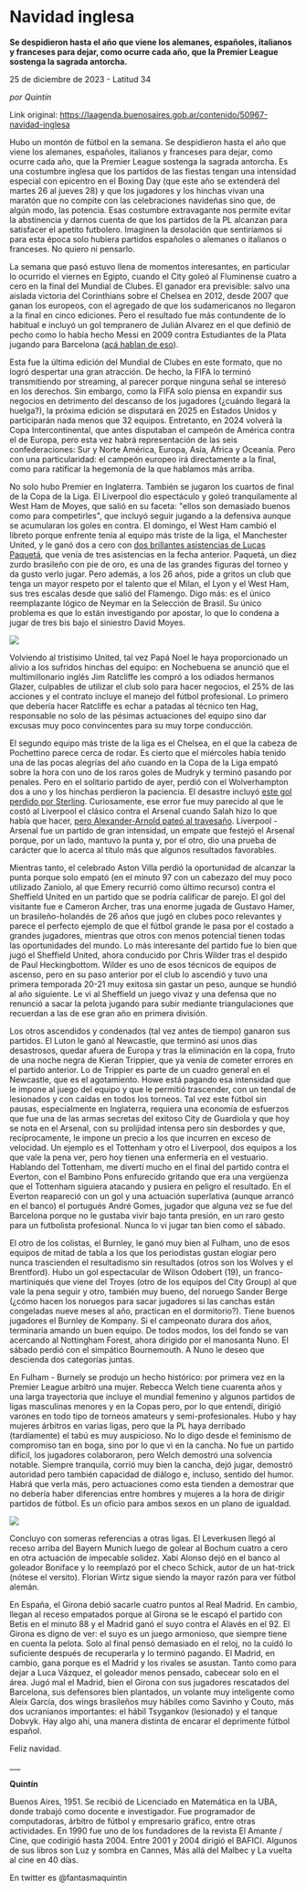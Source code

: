# Navidad inglesa

**Se despidieron hasta el año que viene los alemanes, españoles, italianos y franceses para dejar, como ocurre cada año, que la Premier League sostenga la sagrada antorcha.**

25 de diciembre de 2023 - Latitud 34

_por Quintín_

Link original: https://laagenda.buenosaires.gob.ar/contenido/50967-navidad-inglesa



Hubo un montón de fútbol en la semana. Se despidieron hasta el año que viene los alemanes, españoles, italianos y franceses para dejar, como ocurre cada año, que la Premier League sostenga la sagrada antorcha. Es una costumbre inglesa que los partidos de las fiestas tengan una intensidad especial con epicentro en el Boxing Day (que este año se extenderá del martes 26 al jueves 28) y que los jugadores y los hinchas vivan una maratón que no compite con las celebraciones navideñas sino que, de algún modo, las potencia. Esas costumbre extravagante nos permite evitar la abstinencia y darnos cuenta de que los partidos de la PL alcanzan para satisfacer el apetito futbolero. Imaginen la desolación que sentiríamos si para esta época solo hubiera partidos españoles o alemanes o italianos o franceses. No quiero ni pensarlo.




La semana que pasó estuvo llena de momentos interesantes, en particular lo ocurrido el viernes en Egipto, cuando el City goleó al Fluminense cuatro a cero en la final del Mundial de Clubes. El ganador era previsible: salvo una aislada victoria del Corinthians sobre el Chelsea en 2012, desde 2007 que ganan los europeos, con el agregado de que los sudamericanos no llegaron a la final en cinco ediciones. Pero el resultado fue más contundente de lo habitual e incluyó un gol tempranero de Julián Alvarez en el que definió de pecho como lo había hecho Messi en 2009 contra Estudiantes de la Plata jugando para Barcelona ([acá hablan de eso](https://www.ole.com.ar/futbol-internacional/mundial-clubes-gol-pecho-julian-alvarez-messi_0_VwUQ7NFRMQ.html)).




Esta fue la última edición del Mundial de Clubes en este formato, que no logró despertar una gran atracción. De hecho, la FIFA lo terminó transmitiendo por streaming, al parecer porque ninguna señal se interesó en los derechos. Sin embargo, como la FIFA solo piensa en expandir sus negocios en detrimento del descanso de los jugadores (¿cuándo llegará la huelga?), la próxima edición se disputará en 2025 en Estados Unidos y participarán nada menos que 32 equipos. Entretanto, en 2024 volverá la Copa Intercontinental, que antes disputaban el campeón de América contra el de Europa, pero esta vez habrá representación de las seis confederaciones: Sur y Norte América, Europa, Asía, Africa y Oceanía. Pero con una particularidad: el campeón europeo irá directamente a la final, como para ratificar la hegemonía de la que hablamos más arriba.




No solo hubo Premier en Inglaterra. También se jugaron los cuartos de final de la Copa de la Liga. El Liverpool dio espectáculo y goleó tranquilamente al West Ham de Moyes, que salió en su faceta: "ellos son demasiado buenos como para competirles", que incluyó seguir jugando a la defensiva aunque se acumularan los goles en contra. El domingo, el West Ham cambió el libreto porque enfrente tenía al equipo más triste de la liga, el Manchester United, y le ganó dos a cero con [dos brillantes asistencias de Lucas Paquetá](https://www.youtube.com/watch?v=xhml7pRoQBI), que venía de tres asistencias en la fecha anterior. Paquetá, un diez zurdo brasileño con pie de oro, es una de las grandes figuras del torneo y da gusto verlo jugar. Pero además, a los 26 años, pide a gritos un club que tenga un mayor respeto por el talento que el Milan, el Lyon y el West Ham, sus tres escalas desde que salió del Flamengo. Digo más: es el único reemplazante lógico de Neymar en la Selección de Brasil. Su único problema es que lo están investigando por apostar, lo que lo condena a jugar de tres bis bajo el siniestro David Moyes.




![](https://cdn.feater.me/files/images/3344215/8ae7e53c-e875-41c4-ad81-035cfb673195.jpg)




Volviendo al tristísimo United, tal vez Papá Noel le haya proporcionado un alivio a los sufridos hinchas del equipo: en Nochebuena se anunció que el multimillonario inglés Jim Ratcliffe les compró a los odiados hermanos Glazer, culpables de utilizar el club solo para hacer negocios, el 25% de las acciones y el contrato incluye el manejo del fútbol profesional. Lo primero que debería hacer Ratcliffe es echar a patadas al técnico ten Hag, responsable no solo de las pésimas actuaciones del equipo sino dar excusas muy poco convincentes para su muy torpe conducción.




El segundo equipo más triste de la liga es el Chelsea, en el que la cabeza de Pochettino parece cerca de rodar. Es cierto que el miércoles había tenido una de las pocas alegrías del año cuando en la Copa de la Liga empató sobre la hora con uno de los raros goles de Mudryk y terminó pasando por penales. Pero en el solitario partido de ayer, perdió con el Wolverhampton dos a uno y los hinchas perdieron la paciencia. El desastre incluyó [este gol perdido por Sterling](https://www.youtube.com/shorts/GnFcx0oLMbk). Curiosamente, ese error fue muy parecido al que le costó al Liverpool el clásico contra el Arsenal cuando Salah hizo lo que había que hacer, [pero Alexander-Arnold pateó al travesaño](https://www.google.com/search?client=firefox-b-e&q=goal+missed+by+alexander-arnold#fpstate=ive&vld=cid:a66b5fbc,vid:YdSjORMTZmg,st:0). Liverpool - Arsenal fue un partido de gran intensidad, un empate que festejó el Arsenal porque, por un lado, mantuvo la punta y, por el otro, dio una prueba de carácter que lo acerca al título más que algunos resultados favorables.




Mientras tanto, el celebrado Aston Villa perdió la oportunidad de alcanzar la punta porque solo empató (en el minuto 97 con un cabezazo del muy poco utilizado Zaniolo, al que Emery recurrió como último recurso) contra el Sheffield United en un partido que se podría calificar de parejo. El gol del visitante fue e Cameron Archer, tras una enorme jugada de Gustavo Hamer, un brasileño-holandés de 26 años que jugó en clubes poco relevantes y parece el perfecto ejemplo de que el fútbol grande le pasa por el costado a grandes jugadores, mientras que otros con menos potencial tienen todas las oportunidades del mundo. Lo más interesante del partido fue lo bien que jugó el Sheffield United, ahora conducido por Chris Wilder tras el despido de Paul Heckingbottom. Wilder es uno de esos técnicos de equipos de ascenso, pero en su paso anterior por el club lo ascendió y tuvo una primera temporada 20-21 muy exitosa sin gastar un peso, aunque se hundió al año siguiente. Le vi al Sheffield un juego vivaz y una defensa que no renunció a sacar la pelota jugando para subir mediante triangulaciones que recuerdan a las de ese gran año en primera división.




Los otros ascendidos y condenados (tal vez antes de tiempo) ganaron sus partidos. El Luton le ganó al Newcastle, que terminó así unos días desastrosos, quedar afuera de Europa y tras la eliminación en la copa, fruto de una noche negra de Kieran Trippier, que ya venía de cometer errores en el partido anterior. Lo de Trippier es parte de un cuadro general en el Newcastle, que es el agotamiento. Howe está pagando esa intensidad que le impone al juego del equipo y que le permitió trascender, con un tendal de lesionados y con caídas en todos los torneos. Tal vez este fútbol sin pausas, especialmente en Inglaterra, requiera una economía de esfuerzos que fue una de las armas secretas del exitoso City de Guardiola y que hoy se nota en el Arsenal, con su prolijidad intensa pero sin desbordes y que, recíprocamente, le impone un precio a los que incurren en exceso de velocidad. Un ejemplo es el Tottenham y otro el Liverpool, dos equipos a los que vale la pena ver, pero hoy tienen una enfermería en el vestuario. Hablando del Tottenham, me divertí mucho en el final del partido contra el Everton, con el Bambino Pons enfurecido gritando que era una vergüenza que el Tottenham siguiera atacando y pusiera en peligro el resultado. En el Everton reapareció con un gol y una actuación superlativa (aunque arrancó en el banco) el portugués André Gomes, jugador que alguna vez se fue del Barcelona porque no le gustaba vivir bajo tanta presión, en un raro gesto para un futbolista profesional. Nunca lo vi jugar tan bien como el sábado.




El otro de los colistas, el Burnley, le ganó muy bien al Fulham, uno de esos equipos de mitad de tabla a los que los periodistas gustan elogiar pero nunca trascienden el resultadismo sin resultados (otros son los Wolves y el Brentford). Hubo un gol espectacular de Wilson Odobert (19), un franco-martiniqués que viene del Troyes (otro de los equipos del City Group) al que vale la pena seguir y otro, también muy bueno, del noruego Sander Berge (¿cómo hacen los noruegos para sacar jugadores si las canchas están congeladas nueve meses al año, practican en el dormitorio?). Tiene buenos jugadores el Burnley de Kompany. Si el campeonato durara dos años, terminaría amando un buen equipo. De todos modos, los del fondo se van acercando al Nottingham Forest, ahora dirigido por el manosanta Nuno. El sábado perdió con el simpático Bournemouth. A Nuno le deseo que descienda dos categorías juntas.




En Fulham - Burnely se produjo un hecho histórico: por primera vez en la Premier League arbitró una mujer. Rebecca Welch tiene cuarenta años y una larga trayectoria que incluye el mundial femenino y algunos partidos de ligas masculinas menores y en la Copas pero, por lo que entendí, dirigió varones en todo tipo de torneos amateurs y semi-profesionales. Hubo y hay mujeres árbitros en varias ligas, pero que la PL haya derribado (tardíamente) el tabú es muy auspicioso. No lo digo desde el feminismo de compromiso tan en boga, sino por lo que vi en la cancha. No fue un partido difícil, los jugadores colaboraron, pero Welch demostró una solvencia notable. Siempre tranquila, corrió muy bien la cancha, dejó jugar, demostró autoridad pero también capacidad de diálogo e, incluso, sentido del humor. Habrá que verla más, pero actuaciones como esta tienden a demostrar que no debería haber diferencias entre hombres y mujeres a la hora de dirigir partidos de fútbol. Es un oficio para ambos sexos en un plano de igualdad.




![](https://cdn.feater.me/files/images/3344221/4c835666-a20b-4c9a-af94-298dad885c46.jpg)




Concluyo con someras referencias a otras ligas. El Leverkusen llegó al receso arriba del Bayern Munich luego de golear al Bochum cuatro a cero en otra actuación de impecable solidez. Xabi Alonso dejó en el banco al goleador Boniface y lo reemplazó por el checo Schick, autor de un hat-trick (nótese el versito). Florian Wirtz sigue siendo la mayor razón para ver fútbol alemán.




En España, el Girona debió sacarle cuatro puntos al Real Madrid. En cambio, llegan al receso empatados porque al Girona se le escapó el partido con Betis en el minuto 88 y el Madrid ganó el suyo contra el Alavés en el 92. El Girona es digno de ver: el suyo es un juego armonioso, que siempre tiene en cuenta la pelota. Solo al final pensó demasiado en el reloj, no la cuidó lo suficiente después de recuperarla y lo terminó pagando. El Madrid, en cambio, gana porque es el Madrid y los rivales se asustan. Tanto como para dejar a Luca Vázquez, el goleador menos pensado, cabecear solo en el área. Jugó mal el Madrid, bien el Girona con sus jugadores rescatados del Barcelona, sus defensores bien plantados, un volante muy inteligente como Aleix García, dos wings brasileños muy hábiles como Savinho y Couto, más dos ucranianos importantes: el hábil Tsygankov (lesionado) y el tanque Dobvyk. Hay algo ahí, una manera distinta de encarar el deprimente fútbol español.




Feliz navidad.




\_\_\_




**Quintín**




Buenos Aires, 1951. Se recibió de Licenciado en Matemática en la UBA, donde trabajó como docente e investigador. Fue programador de computadoras, árbitro de fútbol y empresario gráfico, entre otras actividades. En 1990 fue uno de los fundadores de la revista El Amante / Cine, que codirigió hasta 2004. Entre 2001 y 2004 dirigió el BAFICI. Algunos de sus libros son Luz y sombra en Cannes, Más allá del Malbec y La vuelta al cine en 40 días.




En twitter es @fantasmaquintin



